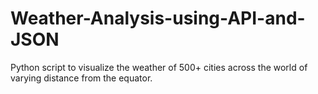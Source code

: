 # Weather-Analysis-using-API-and-JSON
 Python script to visualize the weather of 500+ cities across the world of varying distance from the equator.
